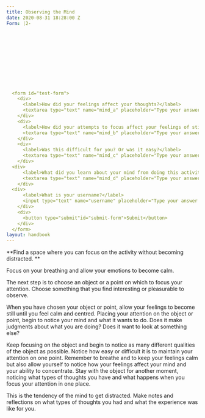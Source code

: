 ```yaml
---
title: Observing the Mind
date: 2020-08-31 18:28:00 Z
Form: |2-












  <form id="test-form">
    <div>
      <label>How did your feelings affect your thoughts?</label>
      <textarea type="text" name="mind_a" placeholder="Type your answer here"/></textarea>
    </div>
    <div>
      <label>How did your attempts to focus affect your feelings of stillness and calm?</label>
      <textarea type="text" name="mind_b" placeholder="Type your answer here"/></textarea>
    </div>
    <div>
      <label>Was this difficult for you? Or was it easy?</label>
      <textarea type="text" name="mind_c" placeholder="Type your answer here"/></textarea>
    </div>
  <div>
      <label>What did you learn about your mind from doing this activity?</label>
      <textarea type="text" name="mind_d" placeholder="Type your answer here"/></textarea>
    </div>
  <div>
      <label>What is your username?</label>
      <input type="text" name="username" placeholder="Type your answer here"/></input>
    </div>
    <div>
      <button type="submit"id="submit-form">Submit</button>
    </div>
  </form>
layout: handbook
---
```


\*\*Find a space where you can focus on the activity without becoming distracted. \*\*

Focus on your breathing and allow your emotions to become calm.

The next step is to choose an object or a point on which to focus your attention. Choose something that you find interesting or pleasurable to observe.

When you have chosen your object or point, allow your feelings to become still until you feel calm and centred. Placing your attention on the object or point, begin to notice your mind and what it wants to do. Does it make judgments about what you are doing? Does it want to look at something else?

Keep focusing on the object and begin to notice as many different qualities of the object as possible. Notice how easy or difficult it is to maintain your attention on one point. Remember to breathe and to keep your feelings calm but also allow yourself to notice how your feelings affect your mind and your ability to concentrate. Stay with the object for another moment, noticing what types of thoughts you have and what happens when you focus your attention in one place.

This is the tendency of the mind to get distracted. Make notes and reflections on what types of thoughts you had and what the experience was like for you.
